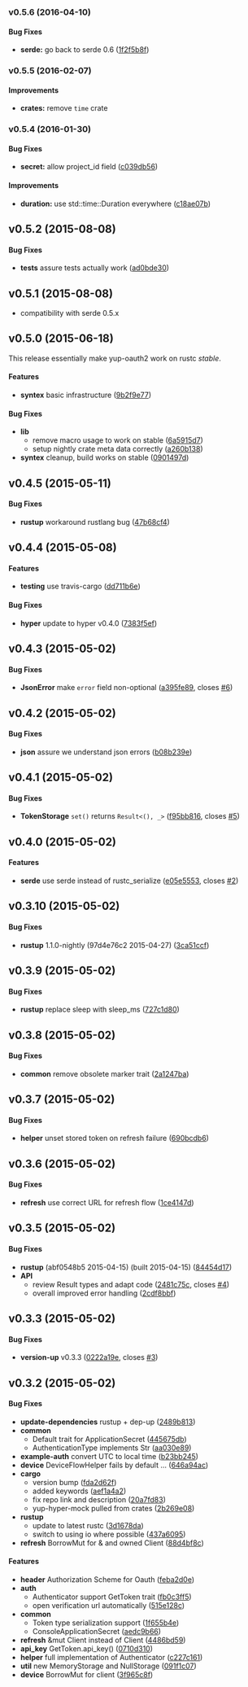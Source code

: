 <a name="v0.5.6"></a>
### v0.5.6 (2016-04-10)


#### Bug Fixes

* **serde:**  go back to serde 0.6 ([1f2f5b8f](https://github.com/Byron/yup-oauth2/commit/1f2f5b8f892ac280eb33a114b5e415f914454311))



<a name="v0.5.5"></a>
### v0.5.5 (2016-02-07)

#### Improvements

* **crates:**  remove `time` crate

<a name="v0.5.4"></a>
### v0.5.4 (2016-01-30)


#### Bug Fixes

* **secret:**  allow project_id field ([c039db56](https://github.com/Byron/yup-oauth2/commit/c039db56cdda527e51e83e3f65033b94aca11a68))

#### Improvements

* **duration:**  use std::time::Duration everywhere ([c18ae07b](https://github.com/Byron/yup-oauth2/commit/c18ae07bbb6855230ba64806967456ee681e8f4a))



<a name="v0.5.2"></a>
## v0.5.2 (2015-08-08)


#### Bug Fixes

* **tests**  assure tests actually work ([ad0bde30](https://github.com/Byron/yup-oauth2/commit/ad0bde3092499e26c819a871065f70d0d8519e0b))



<a name="v0.5.1"></a>
## v0.5.1 (2015-08-08)

* compatibility with serde 0.5.x

<a name="v0.5.0"></a>
## v0.5.0 (2015-06-18)

This release essentially make yup-oauth2 work on rustc *stable*.

#### Features

* **syntex**  basic infrastructure ([9b2f9e77](https://github.com/Byron/yup-oauth2/commit/9b2f9e77be8189e6cc9ef196f49e764011ca9519))

#### Bug Fixes

* **lib**
  *  remove macro usage to work on stable ([6a5915d7](https://github.com/Byron/yup-oauth2/commit/6a5915d7d64820ecaf6aed30c92f2f7fbe28d72f))
  *  setup nightly crate meta data correctly ([a260b138](https://github.com/Byron/yup-oauth2/commit/a260b13868aaf667ef5379e4223ec0c94b78e26b))
* **syntex**  cleanup, build works on stable ([0901497d](https://github.com/Byron/yup-oauth2/commit/0901497d8984ac5cd02aa1a0c21d463dce9a1edf))



<a name="v0.4.5"></a>
## v0.4.5 (2015-05-11)


#### Bug Fixes

* **rustup**  workaround rustlang bug ([47b68cf4](https://github.com/Byron/yup-oauth2/commit/47b68cf4010974b1ea834b292d9b9101d15a6c46))


<a name="v0.4.4"></a>
## v0.4.4 (2015-05-08)


#### Features

* **testing**  use travis-cargo ([dd711b6e](https://github.com/Byron/yup-oauth2/commit/dd711b6e8065bb699aa244cd6a51f21bdb4e05e9))

#### Bug Fixes

* **hyper**  update to hyper v0.4.0 ([7383f5ef](https://github.com/Byron/yup-oauth2/commit/7383f5efb60fabdb797a71cc5288068b3095c294))



<a name="v0.4.3"></a>
## v0.4.3 (2015-05-02)


#### Bug Fixes

* **JsonError**  make `error` field non-optional ([a395fe89](https://github.com/Byron/yup-oauth2/commit/a395fe892c9893360305f93de60b61cbc64162f9), closes [#6](https://github.com/Byron/yup-oauth2/issues/6))



<a name="v0.4.2"></a>
## v0.4.2 (2015-05-02)


#### Bug Fixes

* **json**  assure we understand json errors ([b08b239e](https://github.com/Byron/yup-oauth2/commit/b08b239e88815f83034eadd751d64b25d9650798))



<a name="v0.4.1"></a>
## v0.4.1 (2015-05-02)


#### Bug Fixes

* **TokenStorage**  `set()` returns `Result<(), _>` ([f95bb816](https://github.com/Byron/yup-oauth2/commit/f95bb816f7346ae5d1b04e946f09da372e9c0a37), closes [#5](https://github.com/Byron/yup-oauth2/issues/5))



<a name="v0.4.0"></a>
## v0.4.0 (2015-05-02)


#### Features

* **serde**  use serde instead of rustc_serialize ([e05e5553](https://github.com/Byron/yup-oauth2/commit/e05e5553e3bbfb0b8bebf3da785f4d1a16e353f3), closes [#2](https://github.com/Byron/yup-oauth2/issues/2))



<a name="v0.3.10"></a>
## v0.3.10 (2015-05-02)


#### Bug Fixes

* **rustup**  1.1.0-nightly (97d4e76c2 2015-04-27) ([3ca51ccf](https://github.com/Byron/yup-oauth2/commit/3ca51ccfe2c410349002279ddd925edf245da1e6))



<a name="v0.3.9"></a>
## v0.3.9 (2015-05-02)


#### Bug Fixes

* **rustup**  replace sleep with sleep_ms ([727c1d80](https://github.com/Byron/yup-oauth2/commit/727c1d801b4ae8f7b7cb80050139926bbcb9bf48))



<a name="v0.3.8"></a>
## v0.3.8 (2015-05-02)


#### Bug Fixes

* **common**  remove obsolete marker trait ([2a1247ba](https://github.com/Byron/yup-oauth2/commit/2a1247bae0b7a5fd0195b8dca8cda2a2cf1b2132))



<a name="v0.3.7"></a>
## v0.3.7 (2015-05-02)


#### Bug Fixes

* **helper**  unset stored token on refresh failure ([690bcdb6](https://github.com/Byron/yup-oauth2/commit/690bcdb627ed8dc9e033bc8823997fcfb69ccd89))



<a name="v0.3.6"></a>
## v0.3.6 (2015-05-02)


#### Bug Fixes

* **refresh**  use correct URL for refresh flow ([1ce4147d](https://github.com/Byron/yup-oauth2/commit/1ce4147d545a3a22d60180e9ae0473c8d039784d))



<a name="v0.3.5"></a>
## v0.3.5 (2015-05-02)


#### Bug Fixes

* **rustup**  (abf0548b5 2015-04-15) (built 2015-04-15) ([84454d17](https://github.com/Byron/yup-oauth2/commit/84454d1736fb3a4b5448a678b3fb26495bd64a69))
* **API**
  *  review Result types and adapt code ([2481c75c](https://github.com/Byron/yup-oauth2/commit/2481c75c3148e262419a969feb49aa0a8141f836), closes [#4](https://github.com/Byron/yup-oauth2/issues/4))
  *  overall improved error handling ([2cdf8bbf](https://github.com/Byron/yup-oauth2/commit/2cdf8bbf76976c47b9052d2e675aa0ced16f726b))



<a name="v0.3.3"></a>
## v0.3.3 (2015-05-02)


#### Bug Fixes

* **version-up**  v0.3.3 ([0222a19e](https://github.com/Byron/yup-oauth2/commit/0222a19e9df3fa7b90ee429b02a053cc2210d9ea), closes [#3](https://github.com/Byron/yup-oauth2/issues/3))



<a name="v0.3.2"></a>
## v0.3.2 (2015-05-02)


#### Bug Fixes

* **update-dependencies**  rustup + dep-up ([2489b813](https://github.com/Byron/yup-oauth2/commit/2489b81383dae08b9ddf5809286ceee08d091fcc))
* **common**
  *  Default trait for ApplicationSecret ([445675db](https://github.com/Byron/yup-oauth2/commit/445675db7f3b34f01a794732a9f254889d1f16b6))
  *  AuthenticationType implements Str ([aa030e89](https://github.com/Byron/yup-oauth2/commit/aa030e8987760720f3d616cb0dad18c531bc7a45))
* **example-auth**  convert UTC to local time ([b23bb245](https://github.com/Byron/yup-oauth2/commit/b23bb2459b282ebc0cc4b9667a576d9a427710d5))
* **device**  DeviceFlowHelper fails by default ... ([646a94ac](https://github.com/Byron/yup-oauth2/commit/646a94ac11c06d456cf05ae80954e6ca7e3bc47a))
* **cargo**
  *  version bump ([fda2d62f](https://github.com/Byron/yup-oauth2/commit/fda2d62fa221cd0b8150af41a09706f6e78f9cfb))
  *  added keywords ([aef1a4a2](https://github.com/Byron/yup-oauth2/commit/aef1a4a28cdae083c3098dd8f7973fec0b7b3de8))
  *  fix repo link and description ([20a7fd83](https://github.com/Byron/yup-oauth2/commit/20a7fd83dc2f482508d3764dacdb4981e03a44d9))
  *  yup-hyper-mock pulled from crates ([2b269e08](https://github.com/Byron/yup-oauth2/commit/2b269e084d2016d93f07e48f8b31e73677492ef7))
* **rustup**
  *  update to latest rustc ([3d1678da](https://github.com/Byron/yup-oauth2/commit/3d1678daead26705b876ec7f1ad7305479c0225c))
  *  switch to using io where possible ([437a6095](https://github.com/Byron/yup-oauth2/commit/437a60959b15aae657ad9285fa5ab33580ccd221))
* **refresh**  BorrowMut for & and owned Client ([88d4bf8c](https://github.com/Byron/yup-oauth2/commit/88d4bf8c28ea10db0730e072986303f71bdbfed3))

#### Features

* **header**  Authorization Scheme for Oauth ([feba2d0e](https://github.com/Byron/yup-oauth2/commit/feba2d0e5afe01171bb6ba1289dcf68644c00354))
* **auth**
  *  Authenticator support GetToken trait ([fb0c3ff5](https://github.com/Byron/yup-oauth2/commit/fb0c3ff506a70431112c46f4c4d79f6a9559dd58))
  *  open verification url automatically ([515e128c](https://github.com/Byron/yup-oauth2/commit/515e128cac42569b5009108fa0eb008b412631ca))
* **common**
  *  Token type serialization support ([1f655b4e](https://github.com/Byron/yup-oauth2/commit/1f655b4eff499457d4ee9554aaa3b0eb99465b42))
  *  ConsoleApplicationSecret ([aedc9b66](https://github.com/Byron/yup-oauth2/commit/aedc9b6696c2880808705eb0cb130137ccdaf481))
* **refresh**  &mut Client instead of Client ([4486bd59](https://github.com/Byron/yup-oauth2/commit/4486bd595fc4a3e6fecafbc5323fc0d6398a9ff9))
* **api_key**  GetToken.api_key() ([0710d310](https://github.com/Byron/yup-oauth2/commit/0710d310f821662ea8cdf449d192e671ecfa9f69))
* **helper**  full implementation of Authenticator ([c227c161](https://github.com/Byron/yup-oauth2/commit/c227c161fd7233d236c1ee5e700dd56298922f08))
* **util**  new MemoryStorage and NullStorage ([091f1c07](https://github.com/Byron/yup-oauth2/commit/091f1c07592808656735cb8800f0a809329e58d9))
* **device**  BorrowMut for client ([3f965c8f](https://github.com/Byron/yup-oauth2/commit/3f965c8fea1f341809be97364cbaa570b986f2c4))
